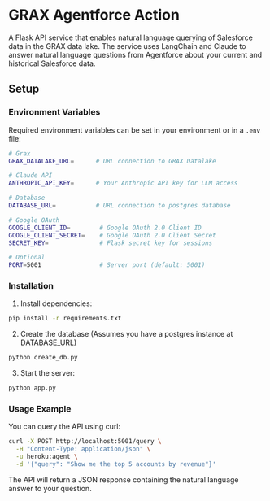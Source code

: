 # GRAX Agentforce Action

A Flask API service that enables natural language querying of Salesforce data in the GRAX data lake.
The service uses LangChain and Claude to answer natural language questions from Agentforce about your current and historical Salesforce data.

## Setup

### Environment Variables

Required environment variables can be set in your environment or in a `.env` file:

```bash
# Grax
GRAX_DATALAKE_URL=      # URL connection to GRAX Datalake

# Claude API
ANTHROPIC_API_KEY=      # Your Anthropic API key for LLM access

# Database
DATABASE_URL=           # URL connection to postgres database

# Google OAuth
GOOGLE_CLIENT_ID=        # Google OAuth 2.0 Client ID
GOOGLE_CLIENT_SECRET=    # Google OAuth 2.0 Client Secret
SECRET_KEY=              # Flask secret key for sessions

# Optional
PORT=5001                # Server port (default: 5001)

```

### Installation

1. Install dependencies:

```bash
pip install -r requirements.txt
```

2. Create the database
(Assumes you have a postgres instance at DATABASE_URL)
```bash
python create_db.py
```

3. Start the server:

```bash
python app.py
```

### Usage Example

You can query the API using curl:

```bash
curl -X POST http://localhost:5001/query \
  -H "Content-Type: application/json" \
  -u heroku:agent \
  -d '{"query": "Show me the top 5 accounts by revenue"}'
```

The API will return a JSON response containing the natural language answer to your question.